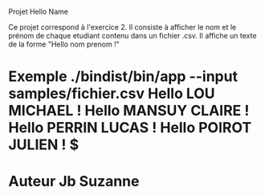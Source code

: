 Projet Hello Name

Ce projet correspond à l'exercice 2. Il consiste à afficher le nom et le prénom  de chaque etudiant contenu dans un fichier .csv. Il affiche un texte de la forme "Hello nom prenom !"

<h1>Exemple
./bindist/bin/app --input samples/fichier.csv
Hello LOU MICHAEL !
Hello MANSUY CLAIRE !
Hello PERRIN LUCAS !
Hello POIROT JULIEN !
$

<h1>Auteur
Jb Suzanne